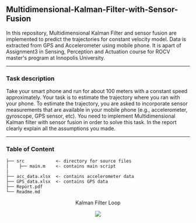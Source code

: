 ## Multidimensional-Kalman-Filter-with-Sensor-Fusion
In this repository, Multidimensional Kalman Filter and sensor fusion are implemented to predict the trajectories for constant velocity model. Data is extracted from GPS and Accelerometer using mobile phone. It is apart of Assignment3 in Sensing, Perception and Actuation course for ROCV master's program at Innopolis University.

---
### Task description
Take your smart phone and run for about 100 meters with a constant speed approximately. Your task is to estimate the trajectory where you ran with your phone. To estimate the trajectory, you are asked to incorporate sensor measurements that are available in your mobile phone (e.g., accelerometer, gyroscope, GPS sensor, etc). You need to implement Multidimensional Kalman filter with sensor fusion in order to solve this task. In the report clearly explain all the assumptions you made.

---
### Table of Content 
```
├── src            <- directory for source files
|    ├── main.m    <- contains main script
|             
├── acc_data.xlsx  <- contains accelerometer data
├── GPS_data.xlsx  <- contains GPS data
├── Report.pdf                        
└── Readme.md
```

<p align="center">Kalman Filter Loop</p>

<p align="center"><img src="https://user-images.githubusercontent.com/90580636/146700185-9d656892-e439-4ca5-adf7-998fe47b04ac.png" /></p>
